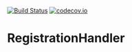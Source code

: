 [![Build Status](https://api.travis-ci.org/symbiote-h2020/RegistrationHandler.svg?branch=staging)](https://api.travis-ci.org/symbiote-h2020/RegistrationHandler)
[![codecov.io](https://codecov.io/github/symbiote-h2020/RegistrationHandler/branch/master/graph/badge.svg)](https://codecov.io/github/symbiote-h2020/RegistrationHandler)

# RegistrationHandler


